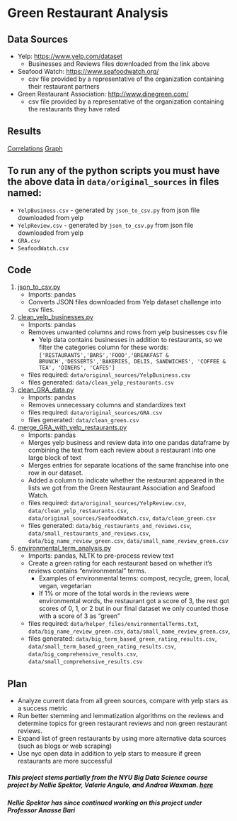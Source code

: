 # Green Restaurant Analysis
## Data Sources
- Yelp: https://www.yelp.com/dataset
    - Businesses and Reviews files downloaded from the link above
- Seafood Watch: https://www.seafoodwatch.org/
    - csv file provided by a representative of the organization containing their restaurant partners
- Green Restaurant Association: http://www.dinegreen.com/
    - csv file provided by a representative of the organization containing the restaurants they have rated
## Results
[Correlations](Correlations.png)
[Graph](Graph.png)

## To run any of the python scripts you must have the above data in `data/original_sources` in files named: 
- `YelpBusiness.csv` - generated by `json_to_csv.py` from json file downloaded from yelp
- `YelpReview.csv` - generated by `json_to_csv.py` from json file downloaded from yelp
- `GRA.csv`
- `SeafoodWatch.csv`

## Code
1. [json_to_csv.py](https://github.com/nspektor/Green-Restaurant-Analysis/tree/master/pythonScripts)
   - Imports: pandas
   - Converts JSON files downloaded from Yelp dataset challenge into csv files.    
2. [clean_yelp_businesses.py](https://github.com/nspektor/Green-Restaurant-Analysis/tree/master/pythonScripts/clean_yelp_businesses.py)
    - Imports: pandas 
    - Removes unwanted columns and rows from yelp businesses csv file
        - Yelp data contains businesses in addition to restaurants,
         so we filter the categories column for these words: `['RESTAURANTS','BARS','FOOD','BREAKFAST & BRUNCH','DESSERTS','BAKERIES, DELIS, SANDWICHES', 'COFFEE & TEA', 'DINERS', 'CAFES']`
    - files required: `data/original_sources/YelpBusiness.csv`
    - files generated: `data/clean_yelp_restaurants.csv`
3. [clean_GRA_data.py](https://github.com/nspektor/Green-Restaurant-Analysis/tree/master/pythonScripts/clean_GRA_data.py)
   - Imports: pandas
   - Removes unnecessary columns and standardizes text
   - files required: `data/original_sources/GRA.csv`
   - files generated: `data/clean_green.csv`
4. [merge_GRA_with_yelp_restaurants.py](https://github.com/nspektor/Green-Restaurant-Analysis/tree/master/pythonScripts/merge_GRA_with_yelp_restaurants.py)
    - Imports: pandas
    - Merges yelp business and review data into one pandas dataframe by combining the text from each review about a restaurant into one large block of text
    - Merges entries for separate locations of the same franchise into one row in our dataset. 
    - Added a column to indicate whether the restaurant appeared in the 
    lists we got from the Green Restaurant Association and Seafood Watch.
   - files required:  `data/original_sources/YelpReview.csv`, 
                      `data/clean_yelp_restaurants.csv`, 
                      `data/original_sources/SeafoodWatch.csv`,
                      `data/clean_green.csv`
   - files generated: `data/big_restaurants_and_reviews.csv`, 
                      `data/small_restaurants_and_reviews.csv`,
                      `data/big_name_review_green.csv`,
                      `data/small_name_review_green.csv`
5. [environmental_term_analysis.py](https://github.com/nspektor/Green-Restaurant-Analysis/tree/master/pythonScripts/environmental_term_analysis.py)
    - Imports:  pandas, NLTK to pre-process review text
    - Create a green rating for each restaurant based on whether it’s reviews contains “environmental” terms. 
        - Examples of environmental terms: compost, recycle, green, local, vegan, vegetarian
        - If 1% or more of the total words in the reviews were environmental words, the restaurant got a score of 3, the rest got scores of 0, 1, or 2 but in our final dataset we only counted those with a score of 3 as “green”
    - files required: `data/helper_files/environmentalTerms.txt`, 
                      `data/big_name_review_green.csv`, 
                      `data/small_name_review_green.csv`,
   - files generated: `data/big_term_based_green_rating_results.csv`, 
                      `data/small_term_based_green_rating_results.csv`,
                      `data/big_comprehensive_results.csv`,
                      `data/small_comprehensive_results.csv`
                      
## Plan
- Analyze current data from all green sources, compare with yelp stars as a success metric
- Run better stemming and lemmatization algorithms on the reviews and determine topics for green restaurant reviews and non green restaurant reviews. 
- Expand list of green restaurants by using more alternative data sources (such as blogs or web scraping)
- Use nyc open data in addition to yelp stars to measure if green restaurants are more successful

##### This project stems partially from the NYU Big Data Science course project by Nellie Spektor, Valerie Angulo, and Andrea Waxman. [here](https://github.com/nspektor/Environmental-Consciousness-in-the-Restaurant-Business)
##### Nellie Spektor has since continued working on this project under Professor Anasse Bari






